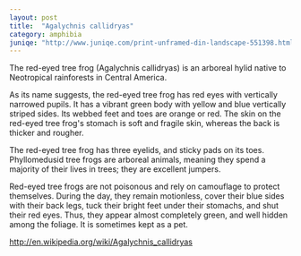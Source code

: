 ```yaml
---
layout: post
title:  "Agalychnis callidryas"
category: amphibia
juniqe: "http://www.juniqe.com/print-unframed-din-landscape-551398.html"
---
```


The red-eyed tree frog (Agalychnis callidryas) is an arboreal hylid native to Neotropical rainforests in Central America.

As its name suggests, the red-eyed tree frog has red eyes with vertically narrowed pupils. It has a vibrant green body with yellow and blue vertically striped sides. Its webbed feet and toes are orange or red. The skin on the red-eyed tree frog's stomach is soft and fragile skin, whereas the back is thicker and rougher.

The red-eyed tree frog has three eyelids, and sticky pads on its toes. Phyllomedusid tree frogs are arboreal animals, meaning they spend a majority of their lives in trees; they are excellent jumpers.

Red-eyed tree frogs are not poisonous and rely on camouflage to protect themselves. During the day, they remain motionless, cover their blue sides with their back legs, tuck their bright feet under their stomachs, and shut their red eyes. Thus, they appear almost completely green, and well hidden among the foliage. It is sometimes kept as a pet.

http://en.wikipedia.org/wiki/Agalychnis_callidryas
